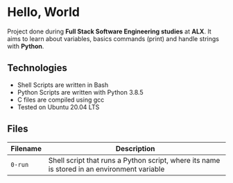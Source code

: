 # Hello, World
Project done during **Full Stack Software Engineering studies** at **ALX**. It aims to learn about variables, basics commands (print) and handle strings with **Python**.

## Technologies
* Shell Scripts are written in Bash
* Python Scripts are written with Python 3.8.5
* C files are compiled using gcc
* Tested on Ubuntu 20.04 LTS

## Files
| Filename | Description |
| -------- | ----------- |
| `0-run` | Shell script that runs a Python script, where its name is stored in an environment variable |